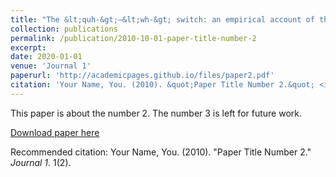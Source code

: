```yaml
---
title: "The &lt;quh-&gt;–&lt;wh-&gt; switch: an empirical account of the anglicisation of a Scots variant in Scotland during the sixteenth and seventeenth centuries"
collection: publications
permalink: /publication/2010-10-01-paper-title-number-2
excerpt: 
date: 2020-01-01
venue: 'Journal 1'
paperurl: 'http://academicpages.github.io/files/paper2.pdf'
citation: 'Your Name, You. (2010). &quot;Paper Title Number 2.&quot; <i>Journal 1</i>. 1(2).'
---
```

This paper is about the number 2. The number 3 is left for future work.

[Download paper here](http://academicpages.github.io/files/paper2.pdf)

Recommended citation: Your Name, You. (2010). "Paper Title Number 2." <i>Journal 1</i>. 1(2).
